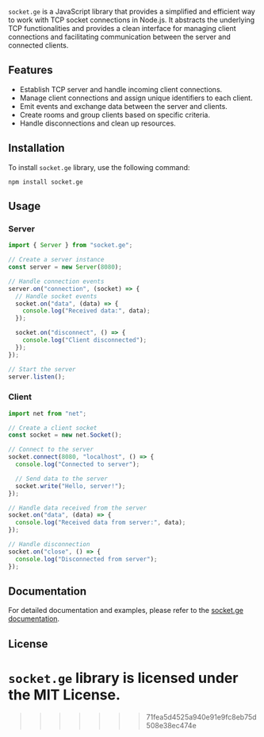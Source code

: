 `socket.ge` is a JavaScript library that provides a simplified and efficient way to work with TCP socket connections in Node.js. It abstracts the underlying TCP functionalities and provides a clean interface for managing client connections and facilitating communication between the server and connected clients.

## Features

- Establish TCP server and handle incoming client connections.
- Manage client connections and assign unique identifiers to each client.
- Emit events and exchange data between the server and clients.
- Create rooms and group clients based on specific criteria.
- Handle disconnections and clean up resources.

## Installation

To install `socket.ge` library, use the following command:

```
npm install socket.ge
```

## Usage

### Server

```javascript
import { Server } from "socket.ge";

// Create a server instance
const server = new Server(8080);

// Handle connection events
server.on("connection", (socket) => {
  // Handle socket events
  socket.on("data", (data) => {
    console.log("Received data:", data);
  });

  socket.on("disconnect", () => {
    console.log("Client disconnected");
  });
});

// Start the server
server.listen();
```

### Client

```javascript
import net from "net";

// Create a client socket
const socket = new net.Socket();

// Connect to the server
socket.connect(8080, "localhost", () => {
  console.log("Connected to server");

  // Send data to the server
  socket.write("Hello, server!");
});

// Handle data received from the server
socket.on("data", (data) => {
  console.log("Received data from server:", data);
});

// Handle disconnection
socket.on("close", () => {
  console.log("Disconnected from server");
});
```

## Documentation

For detailed documentation and examples, please refer to the [socket.ge documentation](https://socket.ge/docs).

## License

# `socket.ge` library is licensed under the MIT License.

> > > > > > > 71fea5d4525a940e91e9fc8eb75d508e38ec474e
